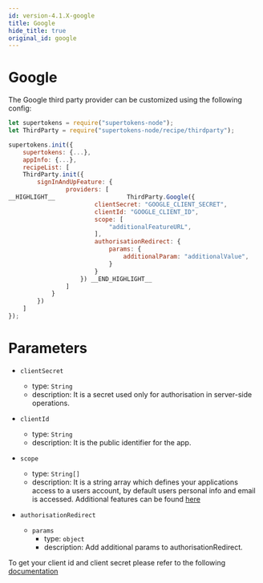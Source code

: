```yaml
---
id: version-4.1.X-google
title: Google
hide_title: true
original_id: google
---
```


# Google

The Google third party provider can be customized using the following config:

```js
let supertokens = require("supertokens-node");
let ThirdParty = require("supertokens-node/recipe/thirdparty");

supertokens.init({
    supertokens: {...},
    appInfo: {...},
    recipeList: [
    ThirdParty.init({
        signInAndUpFeature: {
                providers: [
__HIGHLIGHT__                    ThirdParty.Google({
                        clientSecret: "GOOGLE_CLIENT_SECRET",
                        clientId: "GOOGLE_CLIENT_ID",
                        scope: [
                            "additionalFeatureURL",
                        ],
                        authorisationRedirect: {
                            params: {
                                additionalParam: "additionalValue",
                            }
                        }
                    }) __END_HIGHLIGHT__
                ]
            } 
        })
    ]
});
```

# Parameters

- `clientSecret`
  - type: `String`
  - description: It is a secret used only for authorisation in server-side operations.

- `clientId`
  - type: `String`
  - description: It is the public identifier for the app.

- `scope`
  - type: `String[]`
  - description: It is a string array which defines your applications access to a users account, by default users personal info and email is accessed. Additional features can be found [here](https://developers.google.com/identity/protocols/oauth2/scopes)

- `authorisationRedirect`
  - `params`
    - type: `object`
    - description: Add additional params to authorisationRedirect.

<div class="specialNote" style="margin-bottom: 40px">
To get your client id and client secret please refer to the following
<a href="https://developers.google.com/identity/sign-in/web/sign-in#create_authorization_credentials" rel="noopener noreferrer" target="_blank" >documentation</a>
</div>
